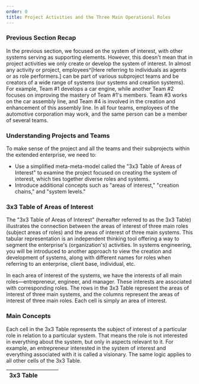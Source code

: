 ```yaml
---
order: 0
title: Project Activities and the Three Main Operational Roles
---
```


### Previous Section Recap

In the previous section, we focused on the system of interest, with other systems serving as supporting elements. However, this doesn't mean that in project activities we only create or develop the system of interest. In almost any activity or project, employees^[Here referring to individuals as agents or as role performers.] can be part of various subproject teams and be creators of a wide range of systems (our systems and creation systems). For example, Team #1 develops a car engine, while another Team #2 focuses on improving the mastery of Team #1's members. Team #3 works on the car assembly line, and Team #4 is involved in the creation and enhancement of this assembly line. In all four teams, employees of the automotive corporation may work, and the same person can be a member of several teams.

### Understanding Projects and Teams

To make sense of the project and all the teams and their subprojects within the extended enterprise, we need to:

* Use a simplified meta-meta-model called the "3x3 Table of Areas of Interest" to examine the project focused on creating the system of interest, which ties together diverse roles and systems.
* Introduce additional concepts such as "areas of interest," "creation chains," and "system levels."

### 3x3 Table of Areas of Interest

The "3x3 Table of Areas of Interest" (hereafter referred to as the 3x3 Table) illustrates the connection between the areas of interest of three main roles (subject areas of roles) and the areas of interest of three main systems. This tabular representation is an independent thinking tool offering a way to segment the enterprise's (organization's) activities. In systems engineering, you will be introduced to another approach to view the creation and development of systems, along with different names for roles when referring to an enterprise, client base, individual, etc.

In each area of interest of the systems, we have the interests of all main roles—entrepreneur, engineer, and manager. These interests are associated with corresponding roles. The rows in the 3x3 Table represent the areas of interest of three main systems, and the columns represent the areas of interest of three main roles. Each cell is simply an area of interest.

### Main Concepts

Each cell in the 3x3 Table represents the subject of interest of a particular role in relation to a particular system. That means the role is not interested in everything about the system, but only in aspects relevant to it. For example, an entrepreneur interested in the system of interest and everything associated with it is called a visionary. The same logic applies to all other cells of the 3x3 Table.

| 3x3 Table | | | |
|---|---|---|---|